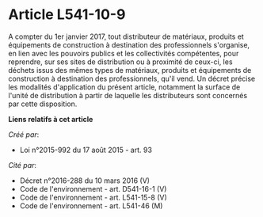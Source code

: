 # Article L541-10-9

A compter du 1er janvier 2017, tout distributeur de matériaux, produits et équipements de construction à destination des
professionnels s'organise, en lien avec les pouvoirs publics et les collectivités compétentes, pour reprendre, sur ses sites
de distribution ou à proximité de ceux-ci, les déchets issus des mêmes types de matériaux, produits et équipements de
construction à destination des professionnels, qu'il vend. Un décret précise les modalités d'application du présent article,
notamment la surface de l'unité de distribution à partir de laquelle les distributeurs sont concernés par cette disposition.

**Liens relatifs à cet article**

_Créé par_:

  - Loi n°2015-992 du 17 août 2015 - art. 93

_Cité par_:

  - Décret n°2016-288 du 10 mars 2016 (V)
  - Code de l'environnement - art. D541-16-1 (V)
  - Code de l'environnement - art. L541-15-8 (V)
  - Code de l'environnement - art. L541-46 (M)
